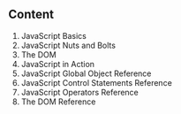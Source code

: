 ## Content ##
1. JavaScript Basics
2. JavaScript Nuts and Bolts
3. The DOM
4. JavaScript in Action
5. JavaScript Global Object Reference
6. JavaScript Control Statements Reference
7. JavaScript Operators Reference
8. The DOM Reference
